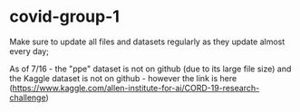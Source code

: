 # covid-group-1

Make sure to update all files and datasets regularly as they update almost every day;

As of 7/16 - the "ppe" dataset is not on github (due to its large file size) and the Kaggle dataset is not on github - however the link is here (https://www.kaggle.com/allen-institute-for-ai/CORD-19-research-challenge)

